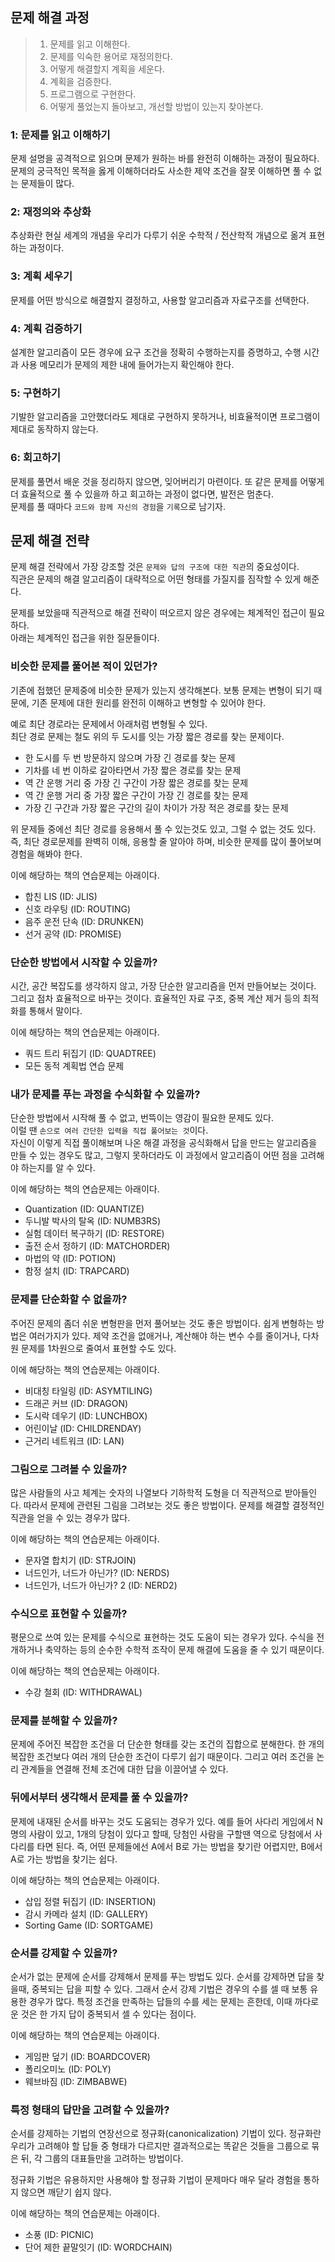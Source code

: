 ## 문제 해결 과정
> 1. 문제를 읽고 이해한다.
> 2. 문제를 익숙한 용어로 재정의한다.
> 3. 어떻게 해결할지 계획을 세운다.
> 4. 계획을 검증한다.
> 5. 프로그램으로 구현한다.
> 6. 어떻게 풀었는지 돌아보고, 개선할 방법이 있는지 찾아본다.

### 1: 문제를 읽고 이해하기
문제 설명을 공격적으로 읽으며 문제가 원하는 바를 완전히 이해하는 과정이 필요하다.
문제의 궁극적인 목적을 옳게 이해하더라도 사소한 제약 조건을 잘못 이해하면 풀 수 없는 문제들이 많다.

### 2: 재정의와 추상화
추상화란 현실 세계의 개념을 우리가 다루기 쉬운 수학적 / 전산학적 개념으로 옮겨 표현하는 과정이다.

### 3: 계획 세우기
문제를 어떤 방식으로 해결할지 결정하고, 사용할 알고리즘과 자료구조를 선택한다.

### 4: 계획 검증하기
설계한 알고리즘이 모든 경우에 요구 조건을 정확히 수행하는지를 증명하고, 수행 시간과 사용 메모리가
문제의 제한 내에 들어가는지 확인해야 한다.

### 5: 구현하기
기발한 알고리즘을 고안했더라도 제대로 구현하지 못하거나, 비효율적이면 프로그램이 제대로 동작하지
않는다. 

### 6: 회고하기
문제를 풀면서 배운 것을 정리하지 않으면, 잊어버리기 마련이다.
또 같은 문제를 어떻게 더 효율적으로 풀 수 있을까 하고 회고하는 과정이 없다면, 발전은 멈춘다.  
문제를 풀 때마다 `코드와 함께 자신의 경험`을 `기록`으로 남기자.

## 문제 해결 전략
문제 해결 전략에서 가장 강조할 것은 `문제와 답의 구조에 대한 직관`의 중요성이다.  
직관은 문제의 해결 알고리즘이 대략적으로 어떤 형태를 가질지를 짐작할 수 있게 해준다.

문제를 보았을때 직관적으로 해결 전략이 떠오르지 않은 경우에는 체계적인 접근이 필요하다.  
아래는 체계적인 접근을 위한 질문들이다.

### 비슷한 문제를 풀어본 적이 있던가?
기존에 접했던 문제중에 비슷한 문제가 있는지 생각해본다.
보통 문제는 변형이 되기 때문에, 기존 문제에 대한 원리를 완전히 이해하고 변형할 수 있어야 한다.

예로 최단 경로라는 문제에서 아래처럼 변형될 수 있다.  
최단 경로 문제는 철도 위의 두 도시를 잇는 가장 짧은 경로를 찾는 문제이다.
* 한 도시를 두 번 방문하지 않으며 가장 긴 경로를 찾는 문제
* 기차를 네 번 이하로 갈아타면서 가장 짧은 경로를 찾는 문제
* 역 간 운행 거리 중 가장 긴 구간이 가장 짧은 경로를 찾는 문제
* 역 간 운행 거리 중 가장 짧은 구간이 가장 긴 경로를 찾는 문제
* 가장 긴 구간과 가장 짧은 구간의 길이 차이가 가장 적은 경로를 찾는 문제

위 문제들 중에선 최단 경로를 응용해서 풀 수 있는것도 있고, 그럴 수 없는 것도 있다.
즉, 최단 경로문제를 완벽히 이해, 응용할 줄 알아야 하며, 비슷한 문제를 많이 풀어보며 경험을
해봐야 한다.

이에 해당하는 책의 연습문제는 아래이다.
* 합친 LIS (ID: JLIS)
* 신호 라우팅 (ID: ROUTING)
* 음주 운전 단속 (ID: DRUNKEN)
* 선거 공약 (ID: PROMISE)

### 단순한 방법에서 시작할 수 있을까?
시간, 공간 복잡도를 생각하지 않고, 가장 단순한 알고리즘을 먼저 만들어보는 것이다.  
그리고 점차 효율적으로 바꾸는 것이다. 효율적인 자료 구조, 중복 계산 제거 등의 최적화를 통해서 말이다.

이에 해당하는 책의 연습문제는 아래이다.
* 쿼드 트리 뒤집기 (ID: QUADTREE)
* 모든 동적 계획법 연습 문제

### 내가 문제를 푸는 과정을 수식화할 수 있을까?
단순한 방법에서 시작해 풀 수 없고, 번뜩이는 영감이 필요한 문제도 있다.  
이럴 땐 `손으로 여러 간단한 입력을 직접 풀어보는 것`이다.  
자신이 이렇게 직접 풀이해보며 나온 해결 과정을 공식화해서 답을 만드는 알고리즘을 만들 수 있는
경우도 많고, 그렇지 못하더라도 이 과정에서 알고리즘이 어떤 점을 고려해야 하는지를 알 수 있다.

이에 해당하는 책의 연습문제는 아래이다.
* Quantization (ID: QUANTIZE)
* 두니발 박사의 탈옥 (ID: NUMB3RS)
* 실험 데이터 복구하기 (ID: RESTORE)
* 출전 순서 정하기 (ID: MATCHORDER)
* 마법의 약 (ID: POTION)
* 함정 설치 (ID: TRAPCARD)

### 문제를 단순화할 수 없을까?
주어진 문제의 좀더 쉬운 변형판을 먼저 풀어보는 것도 좋은 방법이다.
쉽게 변형하는 방법은 여러가지가 있다. 제약 조건을 없애거나, 계산해야 하는 변수 수를 줄이거나,
다차원 문제를 1차원으로 줄여서 표현할 수도 있다.

이에 해당하는 책의 연습문제는 아래이다.
* 비대칭 타일링 (ID: ASYMTILING)
* 드래곤 커브 (ID: DRAGON)
* 도시락 데우기 (ID: LUNCHBOX)
* 어린이날 (ID: CHILDRENDAY)
* 근거리 네트워크 (ID: LAN)

### 그림으로 그려볼 수 있을까?
많은 사람들의 사고 체계는 숫자의 나열보다 기하학적 도형을 더 직관적으로 받아들인다.
따라서 문제에 관련된 그림을 그려보는 것도 좋은 방법이다. 문제를 해결할 결정적인 직관을
얻을 수 있는 경우가 많다.

이에 해당하는 책의 연습문제는 아래이다.
* 문자열 합치기 (ID: STRJOIN)
* 너드인가, 너드가 아닌가? (ID: NERDS)
* 너드인가, 너드가 아닌가? 2 (ID: NERD2)

### 수식으로 표현할 수 있을까?
평문으로 쓰여 있는 문제를 수식으로 표현하는 것도 도움이 되는 경우가 있다.
수식을 전개하거나 축약하는 등의 순수한 수학적 조작이 문제 해결에 도움을 줄 수 있기 때문이다.

이에 해당하는 책의 연습문제는 아래이다.
* 수강 철회 (ID: WITHDRAWAL)

### 문제를 분해할 수 있을까?
문제에 주어진 복잡한 조건을 더 단순한 형태를 갖는 조건의 집합으로 분해한다.
한 개의 복잡한 조건보다 여러 개의 단순한 조건이 다루기 쉽기 때문이다.
그리고 여러 조건을 논리 관계들을 연결해 전체 조건에 대한 답을 이끌어낼 수 있다.

### 뒤에서부터 생각해서 문제를 풀 수 있을까?
문제에 내재된 순서를 바꾸는 것도 도움되는 경우가 있다.
예를 들어 사다리 게임에서 N 명의 사람이 있고, 1개의 당첨이 있다고 할때,
당첨인 사람을 구할땐 역으로 당첨에서 사다리를 타면 된다.
즉, 어떤 문제들에선 A에서 B로 가는 방법을 찾기란 어렵지만, B에서 A로
가는 방법을 찾기는 쉽다.

이에 해당하는 책의 연습문제는 아래이다.
* 삽입 정렬 뒤집기 (ID: INSERTION)
* 감시 카메라 설치 (ID: GALLERY)
* Sorting Game (ID: SORTGAME)

### 순서를 강제할 수 있을까?
순서가 없는 문제에 순서를 강제해서 문제를 푸는 방법도 있다.
순서를 강제하면 답을 찾을때, 중복되는 답을 피할 수 있다.
그래서 순서 강제 기법은 경우의 수를 셀 때 보통 유용한 경우가 많다.
특정 조건을 만족하는 답들의 수를 세는 문제는 흔한데, 이때 까다로운 것은
한 가지 답이 중복되서 셀 수 있다는 점이다.

이에 해당하는 책의 연습문제는 아래이다.
* 게임판 덮기 (ID: BOARDCOVER)
* 폴리오미노 (ID: POLY)
* 웨브바짐 (ID: ZIMBABWE)

### 특정 형태의 답만을 고려할 수 있을까?
순서를 강제하는 기법의 연장선으로 정규화(canonicalization) 기법이 있다.
정규화란 우리가 고려해야 할 답들 중 형태가 다르지만 결과적으로는 똑같은
것들을 그룹으로 묶은 뒤, 각 그룹의 대표들만을 고려하는 방법이다.

정규화 기법은 유용하지만 사용해야 할 정규화 기법이 문제마다 매우 달라
경험을 통하지 않으면 깨닫기 쉽지 않다.

이에 해당하는 책의 연습문제는 아래이다.
* 소풍 (ID: PICNIC)
* 단어 제한 끝말잇기 (ID: WORDCHAIN)